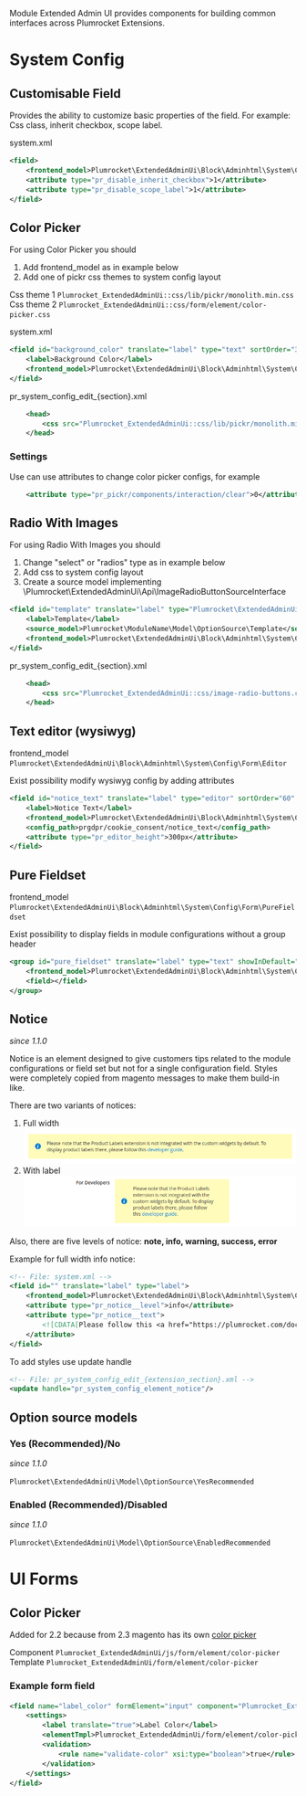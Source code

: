 Module Extended Admin UI provides components for building common interfaces across Plumrocket Extensions.


# System Config

## Customisable Field

Provides the ability to customize basic properties of the field. For example: Css class, inherit checkbox, scope label.

system.xml

```xml
<field>
    <frontend_model>Plumrocket\ExtendedAdminUi\Block\Adminhtml\System\Config\Form\CustomisableField</frontend_model>
    <attribute type="pr_disable_inherit_checkbox">1</attribute>
    <attribute type="pr_disable_scope_label">1</attribute>
</field>
```

## Color Picker

For using Color Picker you should
 
1. Add frontend_model as in example below
2. Add one of pickr css themes to system config layout

Css theme 1 `Plumrocket_ExtendedAdminUi::css/lib/pickr/monolith.min.css`
Css theme 2 `Plumrocket_ExtendedAdminUi::css/form/element/color-picker.css`

system.xml

```xml
<field id="background_color" translate="label" type="text" sortOrder="30" showInDefault="1" showInWebsite="1" showInStore="1">
    <label>Background Color</label>
    <frontend_model>Plumrocket\ExtendedAdminUi\Block\Adminhtml\System\Config\Form\ColorPicker</frontend_model>
</field>
```

pr_system_config_edit_{section}.xml
```xml
    <head>
        <css src="Plumrocket_ExtendedAdminUi::css/lib/pickr/monolith.min.css"/>
    </head>
```

### Settings

Use can use attributes to change color picker configs, for example

```xml
    <attribute type="pr_pickr/components/interaction/clear">0</attribute>
```

## Radio With Images

For using Radio With Images you should

1. Change "select" or "radios" type as in example below
2. Add css to system config layout
3. Create a source model implementing \Plumrocket\ExtendedAdminUi\Api\ImageRadioButtonSourceInterface

```xml
<field id="template" translate="label" type="Plumrocket\ExtendedAdminUi\Block\Adminhtml\System\Config\Form\Element\ImageRadioButtons" sortOrder="30" showInDefault="1" showInWebsite="1" showInStore="1">
    <label>Template</label>
    <source_model>Plumrocket\ModuleName\Model\OptionSource\Template</source_model>
    <frontend_model>Plumrocket\ExtendedAdminUi\Block\Adminhtml\System\Config\Form\CustomisableField</frontend_model>
</field>
```

pr_system_config_edit_{section}.xml
```xml
    <head>
        <css src="Plumrocket_ExtendedAdminUi::css/image-radio-buttons.css"/>
    </head>
```

## Text editor (wysiwyg)

frontend_model `Plumrocket\ExtendedAdminUi\Block\Adminhtml\System\Config\Form\Editor`

Exist possibility modify wysiwyg config by adding attributes

```xml
<field id="notice_text" translate="label" type="editor" sortOrder="60" showInDefault="1" showInWebsite="1" showInStore="1">
    <label>Notice Text</label>
    <frontend_model>Plumrocket\ExtendedAdminUi\Block\Adminhtml\System\Config\Form\Editor</frontend_model>
    <config_path>prgdpr/cookie_consent/notice_text</config_path>
    <attribute type="pr_editor_height">300px</attribute>
</field>
```

## Pure Fieldset

frontend_model `Plumrocket\ExtendedAdminUi\Block\Adminhtml\System\Config\Form\PureFieldset`

Exist possibility to display fields in module configurations without a group header

```xml
<group id="pure_fieldset" translate="label" type="text" showInDefault="1" showInWebsite="1" showInStore="1">
    <frontend_model>Plumrocket\ExtendedAdminUi\Block\Adminhtml\System\Config\Form\PureFieldset</frontend_model>
    <field></field>
</group>
```

## Notice

_since 1.1.0_

Notice is an element designed to give customers tips related to the module configurations or field set but not for a single configuration field.
Styles were completely copied from magento messages to make them build-in like.

There are two variants of notices:
1. Full width
![Notice example](docs/notice.png "Notice")
2. With label
![Notice example](docs/notice-with-label.png "Notice with label")

Also, there are five levels of notice: **note, info, warning, success, error**

Example for full width info notice:
```xml
<!-- File: system.xml -->
<field id="" translate="label" type="label">
    <frontend_model>Plumrocket\ExtendedAdminUi\Block\Adminhtml\System\Config\Form\Notice</frontend_model>
    <attribute type="pr_notice__level">info</attribute>
    <attribute type="pr_notice__text">
        <![CDATA[Please follow this <a href="https://plumrocket.com/docs" target="_blank">developer guide</a>.]]>
    </attribute>
</field>
```
To add styles use update handle
```xml
<!-- File: pr_system_config_edit_{extension_section}.xml -->
<update handle="pr_system_config_element_notice"/>
```

## Option source models

### Yes (Recommended)/No

_since 1.1.0_

`Plumrocket\ExtendedAdminUi\Model\OptionSource\YesRecommended`

### Enabled (Recommended)/Disabled

_since 1.1.0_

`Plumrocket\ExtendedAdminUi\Model\OptionSource\EnabledRecommended`


# UI Forms

## Color Picker

Added for 2.2 because from 2.3 magento has its own [color picker](https://devdocs.magento.com/guides/v2.4/ui_comp_guide/components/ui-colorpicker.html)

Component `Plumrocket_ExtendedAdminUi/js/form/element/color-picker`
Template `Plumrocket_ExtendedAdminUi/form/element/color-picker`

### Example form field
```xml
<field name="label_color" formElement="input" component="Plumrocket_ExtendedAdminUi/js/form/element/color-picker">
    <settings>
        <label translate="true">Label Color</label>
        <elementTmpl>Plumrocket_ExtendedAdminUi/form/element/color-picker</elementTmpl>
        <validation>
            <rule name="validate-color" xsi:type="boolean">true</rule>
        </validation>
    </settings>
</field>
```
